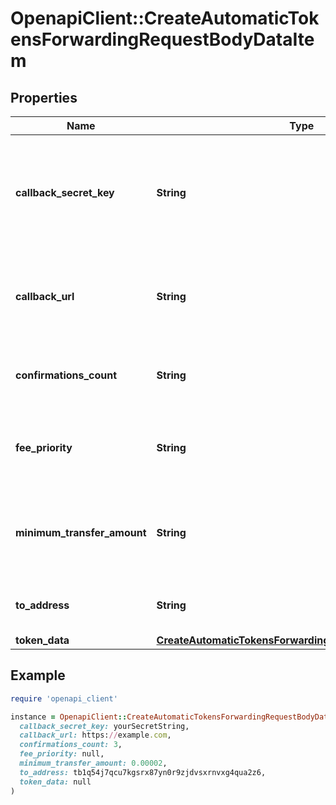 # OpenapiClient::CreateAutomaticTokensForwardingRequestBodyDataItem

## Properties

| Name | Type | Description | Notes |
| ---- | ---- | ----------- | ----- |
| **callback_secret_key** | **String** | Represents the Secret Key value provided by the customer. This field is used for security purposes during the callback notification, in order to prove the sender of the callback as Crypto APIs. | [optional] |
| **callback_url** | **String** | Represents the URL that is set by the customer where the callback will be received at. The callback notification will be received only if and when the event occurs. |  |
| **confirmations_count** | **String** | Represents the number of confirmations, i.e. the amount of blocks that have been built on top of this block. |  |
| **fee_priority** | **String** | Represents the fee priority of the automation, whether it is \&quot;SLOW\&quot;, \&quot;STANDARD\&quot; or \&quot;FAST\&quot;. |  |
| **minimum_transfer_amount** | **String** | Represents the minimum transfer amount of the currency in the &#x60;fromAddress&#x60; that can be allowed for an automatic forwarding. |  |
| **to_address** | **String** | Represents the hash of the address the currency is forwarded to. |  |
| **token_data** | [**CreateAutomaticTokensForwardingRequestBodyTokenData**](CreateAutomaticTokensForwardingRequestBodyTokenData.md) |  |  |

## Example

```ruby
require 'openapi_client'

instance = OpenapiClient::CreateAutomaticTokensForwardingRequestBodyDataItem.new(
  callback_secret_key: yourSecretString,
  callback_url: https://example.com,
  confirmations_count: 3,
  fee_priority: null,
  minimum_transfer_amount: 0.00002,
  to_address: tb1q54j7qcu7kgsrx87yn0r9zjdvsxrnvxg4qua2z6,
  token_data: null
)
```

